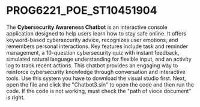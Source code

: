 # PROG6221_POE_ST10451904
The **Cybersecurity Awareness Chatbot** is an interactive console application designed to help users learn how to stay safe online. It offers keyword-based cybersecurity advice, recognizes user emotions, and remembers personal interactions. Key features include task and reminder management, a 10-question cybersecurity quiz with instant feedback, simulated natural language understanding for flexible input, and an activity log to track recent actions. This chatbot provides an engaging way to reinforce cybersecurity knowledge through conversation and interactive tools.
Use this system you have to download the visual studio first. Next, open the file and click the "Chatbot3.sln" to open the code and then run the code. If the code is not working, must check the "path of vioce document" is right. 
